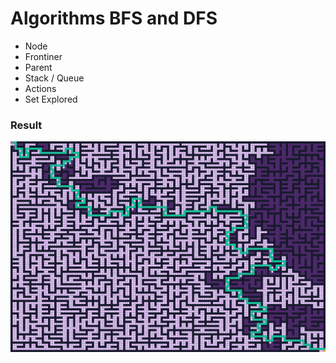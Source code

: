 # Algorithms BFS and DFS

- Node
- Frontiner
- Parent
- Stack / Queue
- Actions
- Set Explored

### Result ####

![Resolucion de Laberinto 5](lab5.png)

